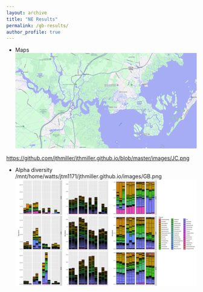 ```yaml
---
layout: archive
title: "NE Results"
permalink: /gb-results/
author_profile: true
---
```

* Maps
![jc](https://github.com/jthmiller/jthmiller.github.io/blob/master/images/JC.png)

https://github.com/jthmiller/jthmiller.github.io/blob/master/images/JC.png
* Alpha diversity
/mnt/home/watts/jtm1171/jthmiller.github.io/images/GB.png
![gulf](https://github.com/jthmiller/NERRs-18s-metabarcoding/blob/main/images/sample-plots/gulf-barplots-sample.png?raw=true)